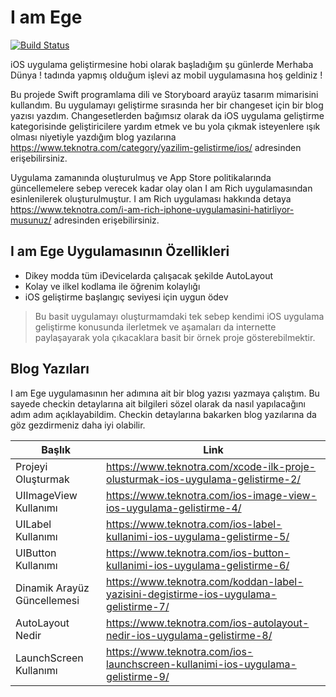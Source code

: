 # I am Ege

[![Build Status](https://travis-ci.org/joemccann/dillinger.svg?branch=master)](https://travis-ci.org/joemccann/dillinger)

iOS uygulama geliştirmesine hobi olarak başladığım şu günlerde Merhaba Dünya ! tadında yapmış olduğum işlevi az mobil uygulamasına hoş geldiniz ! 

Bu projede Swift programlama dili ve Storyboard arayüz tasarım mimarisini kullandım. Bu uygulamayı geliştirme sırasında her bir changeset için bir blog yazısı yazdım. Changesetlerden bağımsız olarak da iOS uygulama geliştirme kategorisinde geliştiricilere yardım etmek ve bu yola çıkmak isteyenlere ışık olması niyetiyle yazdığım blog yazılarına  https://www.teknotra.com/category/yazilim-gelistirme/ios/  adresinden erişebilirsiniz.

Uygulama zamanında oluşturulmuş ve App Store politikalarında güncellemelere sebep verecek kadar olay olan I am Rich uygulamasından esinlenilerek oluşturulmuştur. I am Rich uygulaması hakkında detaya https://www.teknotra.com/i-am-rich-iphone-uygulamasini-hatirliyor-musunuz/ adresinden erişebilirsiniz. 

## I am Ege Uygulamasının Özellikleri

- Dikey modda tüm iDevicelarda çalışacak şekilde AutoLayout
- Kolay ve ilkel kodlama ile öğrenim kolaylığı
- iOS geliştirme başlangıç seviyesi için uygun ödev


> Bu basit uygulamayı oluşturmamdaki tek sebep kendimi iOS uygulama geliştirme konusunda ilerletmek ve aşamaları da internette paylaşayarak yola çıkacaklara basit bir örnek proje gösterebilmektir.


## Blog Yazıları

I am Ege uygulamasının her adımına ait bir blog yazısı yazmaya çalıştım. Bu sayede checkin detaylarına ait bilgileri sözel olarak da nasıl yapılacağını adım adım açıklayabildim. Checkin detaylarına bakarken blog yazılarına da göz gezdirmeniz daha iyi olabilir.

| Başlık | Link |
| ------ | ------ |
| Projeyi Oluşturmak | https://www.teknotra.com/xcode-ilk-proje-olusturmak-ios-uygulama-gelistirme-2/ |
| UIImageView Kullanımı | https://www.teknotra.com/ios-image-view-ios-uygulama-gelistirme-4/|
| UILabel Kullanımı | https://www.teknotra.com/ios-label-kullanimi-ios-uygulama-gelistirme-5/ |
| UIButton Kullanımı | https://www.teknotra.com/ios-button-kullanimi-ios-uygulama-gelistirme-6/ |
| Dinamik Arayüz Güncellemesi | https://www.teknotra.com/koddan-label-yazisini-degistirme-ios-uygulama-gelistirme-7/ |
| AutoLayout Nedir | https://www.teknotra.com/ios-autolayout-nedir-ios-uygulama-gelistirme-8/ |
| LaunchScreen Kullanımı | https://www.teknotra.com/ios-launchscreen-kullanimi-ios-uygulama-gelistirme-9/ |


